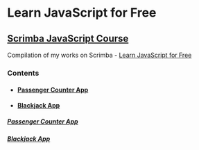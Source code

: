 # Learn JavaScript for Free

## [Scrimba JavaScript Course](https://scrimba.com/learn/learnjavascript)

Compilation of my works on Scrimba - [Learn JavaScript for Free](https://scrimba.com/learn/learnjavascript)

### Contents

- #### [Passenger Counter App](#passenger-counter-app)
- #### [Blackjack App](#blackjack-app)

##### [Passenger Counter App](https://github.com/Karllouise-code/scrimba-javascript/tree/master/counter-app)

##### [Blackjack App](https://github.com/Karllouise-code/scrimba-javascript/tree/master/blackjack)
